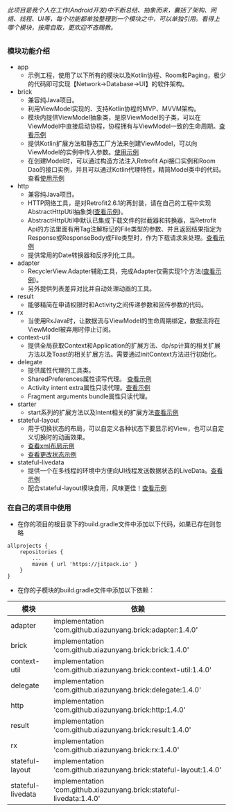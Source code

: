 ###### 此项目是我个人在工作(Android开发)中不断总结、抽象而来，囊括了架构、网络、线程、UI等，每个功能都单独整理到一个模块之中，可以单独引用。看得上哪个模块，按需自取，更欢迎不吝赐教。       

### 模块功能介绍

* app
    * 示例工程，使用了以下所有的模块以及Kotlin协程、Room和Paging，极少的代码即可实现【Network->Database->UI】的软件架构。
* brick
    * 兼容纯Java项目。
    * 利用ViewModel实现的、支持Kotlin协程的MVP、MVVM架构。
    * 模块内提供ViewModel抽象类，是原ViewModel的子类，可以在ViewModel中直接启动协程，协程拥有与ViewModel一致的生命周期。[查看示例](https://github.com/xiazunyang/brick/blob/master/app/src/main/java/com/numeron/wandroid/contract/ArticleListContract.kt#L55)
    * 提供Kotlin扩展方法和静态工厂方法来创建ViewModel，可以向ViewModel的实例中传入参数。[使用示例](https://github.com/xiazunyang/brick/blob/master/app/src/main/java/com/numeron/wandroid/activity/ArticleListActivity.kt#L36)
    * 在创建Model时，可以通过构造方法注入Retrofit Api接口实例和Room Dao的接口实例，并且可以通过Kotlin代理特性，精简Model类中的代码。查看[使用示例](https://github.com/xiazunyang/brick/blob/master/app/src/main/java/com/numeron/wandroid/contract/ArticleListContract.kt#L29)
* http
    * 兼容纯Java项目。
    * HTTP网络工具，是对Retrofit2.6.1的再封装，请在自己的工程中实现AbstractHttpUtil抽象类([查看示例](https://github.com/xiazunyang/brick/blob/master/app/src/main/java/com/numeron/wandroid/other/Http.kt))。
    * AbstractHttpUtil中默认已集成下载文件的拦截器和转换器，当Retrofit Api的方法里面有用Tag注解标记的File类型的参数、并且返回结果指定为Response<ResponseBody>或ResponseBody或File类型时，作为下载请求来处理。[查看示例](https://juejin.im/post/5dc68e61f265da4d2125dc6d)
    * 提供常用的Date转换器和反序列化工具。
* adapter
    * RecyclerView.Adapter辅助工具，完成Adapter仅需实现1个方法([查看示例](https://github.com/xiazunyang/brick/blob/master/app/src/main/java/com/numeron/wandroid/activity/WeChatAuthorActivity.kt#L39))。
    * 另外提供列表差异对比并自动处理动画的工具。
* result
    * 能够精简在申请权限时和Activity之间传递参数和回传参数的代码。
* rx
    * 当使用RxJava时，让数据流与ViewModel的生命周期绑定，数据流将在ViewModel被弃用时停止订阅。
* context-util
    * 提供全局获取Context和Application的扩展方法、dp/sp计算的相关扩展方法以及Toast的相关扩展方法。需要通过initContext方法进行初始化。
* delegate
    * 提供属性代理的工具类。
    * SharedPreferences属性读写代理。 [查看示例](https://github.com/xiazunyang/brick/blob/master/app/src/main/java/com/numeron/wandroid/other/Preferences.kt)
    * Activity intent extra属性只读代理。[查看示例](https://github.com/xiazunyang/brick/blob/master/app/src/main/java/com/numeron/wandroid/activity/ArticleListActivity.kt#L33)
    * Fragment arguments bundle属性只读代理。
* starter
    * start系列的扩展方法以及Intent相关的扩展方法[查看示例](https://github.com/xiazunyang/brick/blob/master/app/src/main/java/com/numeron/wandroid/activity/ArticleListActivity.kt#L27)
* stateful-layout
    * 用于切换状态的布局，可以自定义各种状态下要显示的View，也可以自定义切换时的动画效果。
    * [查看xml布局示例](https://github.com/xiazunyang/brick/blob/master/app/src/main/res/layout/activity_article_list_layout.xml#L8)
    * [查看更改状态示例](https://github.com/xiazunyang/brick/blob/master/app/src/main/java/com/numeron/wandroid/activity/ArticleListActivity.kt#L52)
* stateful-livedata
    * 提供一个在多线程的环境中方便向UI线程发送数据状态的LiveData。[查看示例](https://github.com/xiazunyang/brick/blob/master/app/src/main/java/com/numeron/wandroid/contract/ArticleListContract.kt#L58)
    * 配合stateful-layout模块食用，风味更佳！[查看示例](https://github.com/xiazunyang/brick/blob/master/app/src/main/java/com/numeron/wandroid/activity/ArticleListActivity.kt#L52)
    
### 在自己的项目中使用

* 在你的项目的根目录下的build.gradle文件中添加以下代码，如果已存在则忽略
```
allprojects {
    repositories {
        ...
        maven { url 'https://jitpack.io' }
    }
}
```  
* 在你的子模块的build.gradle文件中添加以下依赖：  

模块|依赖
---|---
adapter|implementation 'com.github.xiazunyang.brick:adapter:1.4.0'
brick|implementation 'com.github.xiazunyang.brick:brick:1.4.0'
context-util|implementation 'com.github.xiazunyang.brick:context-util:1.4.0'
delegate|implementation 'com.github.xiazunyang.brick:delegate:1.4.0'
http|implementation 'com.github.xiazunyang.brick:http:1.4.0'
result|implementation 'com.github.xiazunyang.brick:result:1.4.0'
rx|implementation 'com.github.xiazunyang.brick:rx:1.4.0'
stateful-layout|implementation 'com.github.xiazunyang.brick:stateful-layout:1.4.0'
stateful-livedata|implementation 'com.github.xiazunyang.brick:stateful-livedata:1.4.0'
